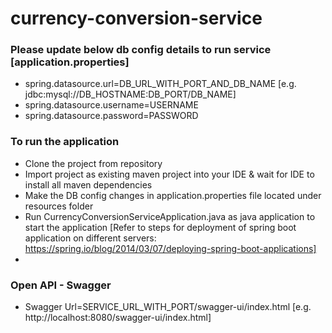 # currency-conversion-service

### Please update below db config details to run service [application.properties]
  - spring.datasource.url=DB_URL_WITH_PORT_AND_DB_NAME [e.g. jdbc:mysql://DB_HOSTNAME:DB_PORT/DB_NAME]
  - spring.datasource.username=USERNAME
  - spring.datasource.password=PASSWORD

### To run the application
  - Clone the project from repository
  - Import project as existing maven project into your IDE & wait for IDE to install all maven dependencies
  - Make the DB config changes in application.properties file located under resources folder
  - Run CurrencyConversionServiceApplication.java as java application to start the application [Refer to steps for deployment of spring boot application on different servers: https://spring.io/blog/2014/03/07/deploying-spring-boot-applications]
  - 
### Open API - Swagger 
- Swagger Url=SERVICE_URL_WITH_PORT/swagger-ui/index.html [e.g. http://localhost:8080/swagger-ui/index.html]